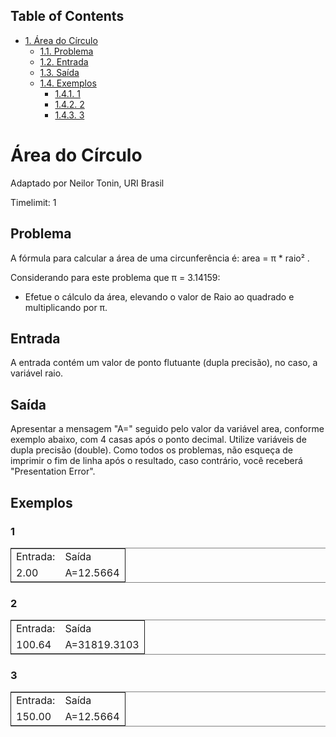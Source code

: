 <div id="table-of-contents">
<h2>Table of Contents</h2>
<div id="text-table-of-contents">
<ul>
<li><a href="#sec-1">1. Área do Círculo</a>
<ul>
<li><a href="#sec-1-1">1.1. Problema</a></li>
<li><a href="#sec-1-2">1.2. Entrada</a></li>
<li><a href="#sec-1-3">1.3. Saída</a></li>
<li><a href="#sec-1-4">1.4. Exemplos</a>
<ul>
<li><a href="#sec-1-4-1">1.4.1. 1</a></li>
<li><a href="#sec-1-4-2">1.4.2. 2</a></li>
<li><a href="#sec-1-4-3">1.4.3. 3</a></li>
</ul>
</li>
</ul>
</li>
</ul>
</div>
</div>

# Área do Círculo<a id="sec-1" name="sec-1"></a>

Adaptado por Neilor Tonin, URI Brasil

Timelimit: 1

## Problema<a id="sec-1-1" name="sec-1-1"></a>

A fórmula para calcular a área de uma circunferência é: 
area = π \* raio² .

Considerando para este problema que π = 3.14159:

-   Efetue o cálculo da área, elevando o valor de Raio ao quadrado e
    multiplicando por π.

## Entrada<a id="sec-1-2" name="sec-1-2"></a>

A entrada contém um valor de ponto flutuante (dupla precisão), no
caso, a variável raio.

## Saída<a id="sec-1-3" name="sec-1-3"></a>

Apresentar a mensagem "A=" seguido pelo valor da variável area,
conforme exemplo abaixo, com 4 casas após o ponto decimal. Utilize
variáveis de dupla precisão (double). Como todos os problemas, não
esqueça de imprimir o fim de linha após o resultado, caso contrário,
você receberá "Presentation Error".

## Exemplos<a id="sec-1-4" name="sec-1-4"></a>

### 1<a id="sec-1-4-1" name="sec-1-4-1"></a>

<table border="2" cellspacing="0" cellpadding="6" rules="groups" frame="hsides">


<colgroup>
<col  class="right" />

<col  class="left" />
</colgroup>
<tbody>
<tr>
<td class="right">Entrada:</td>
<td class="left">Saída</td>
</tr>


<tr>
<td class="right">2.00</td>
<td class="left">A=12.5664</td>
</tr>
</tbody>
</table>

### 2<a id="sec-1-4-2" name="sec-1-4-2"></a>

<table border="2" cellspacing="0" cellpadding="6" rules="groups" frame="hsides">


<colgroup>
<col  class="right" />

<col  class="left" />
</colgroup>
<tbody>
<tr>
<td class="right">Entrada:</td>
<td class="left">Saída</td>
</tr>


<tr>
<td class="right">100.64</td>
<td class="left">A=31819.3103</td>
</tr>
</tbody>
</table>

### 3<a id="sec-1-4-3" name="sec-1-4-3"></a>

<table border="2" cellspacing="0" cellpadding="6" rules="groups" frame="hsides">


<colgroup>
<col  class="right" />

<col  class="left" />
</colgroup>
<tbody>
<tr>
<td class="right">Entrada:</td>
<td class="left">Saída</td>
</tr>


<tr>
<td class="right">150.00</td>
<td class="left">A=12.5664</td>
</tr>
</tbody>
</table>